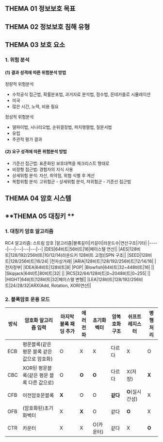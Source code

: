 ## **THEMA 01 정보보호 목표**



## **THEMA 02 정보보호 침해 유형**



## **THEMA 03 보호 요소**

### 1. 위험 분석

#### (1) 결과 성격에 따른 위험분석 방법
정량적 위험분석
- 수학공식 접근법, 확률분포법, 과거자료 분석법, 점수법, 몬테카를로 시뮬레이션
- 미국
- 많은 시간, 노력, 비용 필요

정성적 위험분석
- 델파이법, 시나리오법, 순위결정법, 퍼지행렬법, 질문서법
- 유럽
- 주관적 평가 결과

#### (2) 요구 성격에 따른 위험분석 방법
- 기준선 접근법: 표준화된 보호대책을 체크리스트 형태로
- 비정형 접근법: 경험자의 지식 사용
- 상세위험 분석: 자산, 취약점, 위협 식별 후 계산
- 복합위험 분석: 고위험군 - 상세위험 분석, 저위험군 - 기준선 접근법



## **THEMA 04 암호 시스템**



## **THEMA 05 대칭키 **
### 1. 대칭키 암호 알고리즘
RC4 알고리즘: 스트림 암호
|알고리즘|블록길이|키길이|라운드수|연산구조|기타|
|-----|---|---|---|---|--|
|DES|64비트|56비트|16|페이스텔 연산||
|AES|128비트|128/192/256비트|10/12/14(라운드키 128비트 고정)|SPN 구조||
|SEED|128비트|128/256비트|16/24| |전자상거래|
|ARIA|128비트|128/192/256비트|12/14/16| |전자정부|
|IDEA|64비트|128비트|8| |PGP|
|Blowfish|64비트|32~448비트|16| ||
|Skipjack|64비트|80비트|32| ||
|RC5|32/64/128비트|0~2048비트|0~255| ||
|HIGHT|64비트|128비트|32|페이스텔 변형||
|LEA|128비트|128/192/256비트|24/28/32|ARX(Add, Rotation, XOR)연산||

### 2. 블록암호 운용 모드
|방식|암호화 알고리즘 입력|마지막 블록 패딩 추가|에러전파|초기화벡터|암복호화 구조|쉬프트레지스터|병행처리|
|-----|---|---|---|---|---|---|---|
|ECB|평문블록(같은 평문 블록 같은 값으로 암호화)|O|X|X|다르다|X|O|
|CBC|XOR된 평문블록(같은 평문 블록 다른 값으로)|O|**O**|**O**|다르다|X(저장)|**X**|
|CFB|이전암호문블록|**X**|O|O|**같다**|**O**(실시간성)|X|
|OFB|(암호화된)초기화벡터|X|**X**|O|같다|**O**|X|
|CTR|카운터|X|X|O(카운터)|같다|X|**O**|